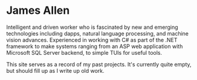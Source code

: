 # James Allen

Intelligent and driven worker who is fascinated by new and emerging technologies including dapps, natural language processing, and machine vision advances. Experienced in working with C# as part of the .NET framework to make systems ranging from an ASP web application with Microsoft SQL Server backend, to simple TUIs for useful tools.

This site serves as a record of my past projects. It's currently quite empty, but should fill up as I write up old work.
